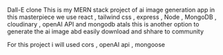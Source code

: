 Dall-E clone
This is my MERN stack project of ai image generation app in this masterpiece we use react , tailwind css , express , Node , MongoDB , cloudinary , openAI  API and mongodb atals 
this is another option to generate the ai image abd easily download and shhare to community 

For this project i will used cors , openAI api , mongoose 
